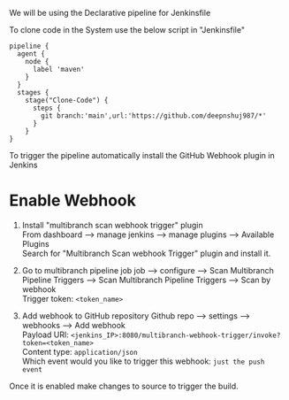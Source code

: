 We will be using the Declarative pipeline for Jenkinsfile

To clone code in the System use the below script in "Jenkinsfile"

```
pipeline {
  agent {
    node {
      label 'maven'
    }
  }
  stages {
    stage("Clone-Code") {
      steps {
        git branch:'main',url:'https://github.com/deepnshuj987/*'
      }
    }
}
```

To trigger the pipeline automatically install the GitHub Webhook plugin in Jenkins

# Enable Webhook
1. Install "multibranch scan webhook trigger" plugin  
    From dashboard --> manage jenkins --> manage plugins --> Available Plugins  
    Search for "Multibranch Scan webhook Trigger" plugin and install it. 

2. Go to multibranch pipeline job
     job --> configure --> Scan Multibranch Pipeline Triggers --> Scan Multibranch Pipeline Triggers  --> Scan by webhook   
     Trigger token: `<token_name>`

3. Add webhook to GitHub repository
   Github repo --> settings --> webhooks --> Add webhook  
   Payload URl: `<jenkins_IP>:8080/multibranch-webhook-trigger/invoke?token=<token_name>`  
   Content type: `application/json`  
   Which event would you like to trigger this webhook: `just the push event` 


Once it is enabled make changes to source to trigger the build. 
